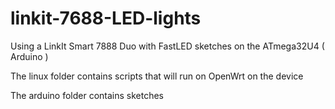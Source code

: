 # linkit-7688-LED-lights
Using a LinkIt Smart 7888 Duo with FastLED sketches on the ATmega32U4 ( Arduino )

The linux folder contains scripts that will run on OpenWrt on the device

The arduino folder contains sketches
